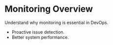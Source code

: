 # Monitoring Overview

Understand why monitoring is essential in DevOps.
- Proactive issue detection.
- Better system performance.
